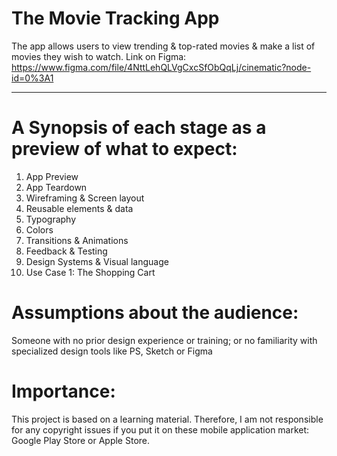# The Movie Tracking App
The app allows users to view trending & top-rated movies & make a list of movies they wish to watch.
Link on Figma: https://www.figma.com/file/4NttLehQLVgCxcSfObQqLj/cinematic?node-id=0%3A1
____________________________________________________________________________________________________
# A Synopsis of each stage as a preview of what to expect:
1. App Preview
2. App Teardown
3. Wireframing & Screen layout
4. Reusable elements & data
5. Typography
6. Colors
7. Transitions & Animations
8. Feedback & Testing
9. Design Systems & Visual language
10. Use Case 1: The Shopping Cart
# Assumptions about the audience: 
Someone with no prior design experience or training; or no familiarity with specialized design tools
like PS, Sketch or Figma
# Importance:
This project is based on a learning material. Therefore, I am not responsible for any copyright issues
if you put it on these mobile application market: Google Play Store or Apple Store. 
